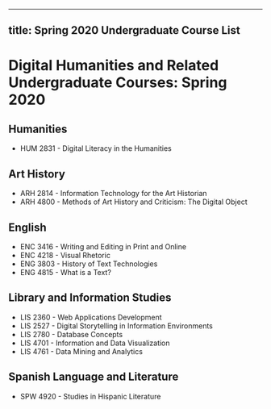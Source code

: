 -------------
title: Spring 2020 Undergraduate Course List
-------------

# Digital Humanities and Related Undergraduate Courses: Spring 2020

## Humanities

* HUM 2831 - Digital Literacy in the Humanities

## Art History 

* ARH 2814 - Information Technology for the Art Historian
* ARH 4800 - Methods of Art History and Criticism: The Digital Object

## English 

* ENC 3416 - Writing and Editing in Print and Online
* ENC 4218 - Visual Rhetoric
* ENG 3803 - History of Text Technologies
* ENG 4815 - What is a Text?

## Library and Information Studies 

* LIS 2360 - Web Applications Development 
* LIS 2527 - Digital Storytelling in Information Environments
* LIS 2780 - Database Concepts
* LIS 4701 - Information and Data Visualization
* LIS 4761 - Data Mining and Analytics

## Spanish Language and Literature

* SPW 4920 - Studies in Hispanic Literature

